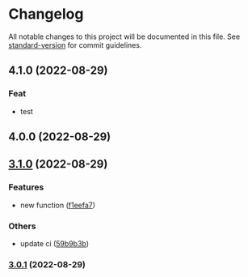 # Changelog

All notable changes to this project will be documented in this file. See [standard-version](https://github.com/conventional-changelog/standard-version) for commit guidelines.

## 4.1.0 (2022-08-29)

### Feat

- test

## 4.0.0 (2022-08-29)

## [3.1.0](https://github.com/chan-awesome-org/some-publish-code/compare/v3.0.1...v3.1.0) (2022-08-29)


### Features

* new function ([f1eefa7](https://github.com/chan-awesome-org/some-publish-code/commit/f1eefa7fd87c1a5ed2eb9080873009f4491a94ce))


### Others

* update ci ([59b9b3b](https://github.com/chan-awesome-org/some-publish-code/commit/59b9b3b8710a50e369064636c1fba971cd022950))

### [3.0.1](https://github.com/chan-awesome-org/some-publish-code/compare/v3.0.0...v3.0.1) (2022-08-29)
